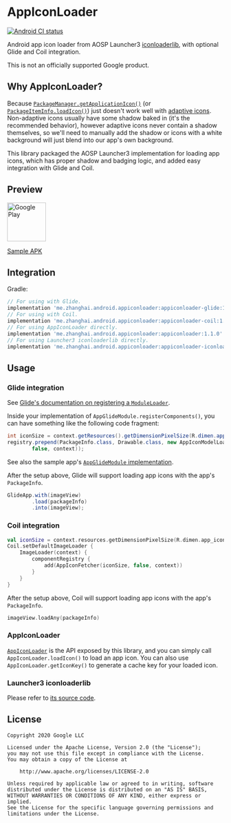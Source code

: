 # AppIconLoader

[![Android CI status](https://github.com/zhanghai/AppIconLoader/workflows/Android%20CI/badge.svg)](https://github.com/zhanghai/AppIconLoader/actions)

Android app icon loader from AOSP Launcher3 [iconloaderlib](https://android.googlesource.com/platform/packages/apps/Launcher3/+/refs/heads/master/iconloaderlib/), with optional Glide and Coil integration.

This is not an officially supported Google product.

## Why AppIconLoader?

Because [`PackageManager.getApplicationIcon()`](https://developer.android.com/reference/android/content/pm/PackageManager#getApplicationIcon(android.content.pm.ApplicationInfo))
(or [`PackageItemInfo.loadIcon()`](https://developer.android.com/reference/android/content/pm/PackageItemInfo#loadIcon(android.content.pm.PackageManager)))
just doesn't work well with [adaptive icons](https://developer.android.com/guide/practices/ui_guidelines/icon_design_adaptive).
Non-adaptive icons usually have some shadow baked in (it's the recommended behavior), however
adaptive icons never contain a shadow themselves, so we'll need to manually add the shadow or icons
with a white background will just blend into our app's own background.

This library packaged the AOSP Launcher3 implementation for loading app icons, which has proper
shadow and badging logic, and added easy integration with Glide and Coil.

## Preview

<a href="https://play.google.com/store/apps/details?id=me.zhanghai.android.appiconloader.sample" target="_blank"><img alt="Google Play" height="90" src="https://play.google.com/intl/en_US/badges/images/generic/en_badge_web_generic.png"/></a>

[Sample APK](https://github.com/zhanghai/AppIconLoader/releases/download/v1.1.0/sample-release.apk)

## Integration

Gradle:

```gradle
// For using with Glide.
implementation 'me.zhanghai.android.appiconloader:appiconloader-glide:1.1.0'
// For using with Coil.
implementation 'me.zhanghai.android.appiconloader:appiconloader-coil:1.1.0'
// For using AppIconLoader directly.
implementation 'me.zhanghai.android.appiconloader:appiconloader:1.1.0'
// For using Launcher3 iconloaderlib directly.
implementation 'me.zhanghai.android.appiconloader:appiconloader-iconloaderlib:1.1.0'
```

## Usage

### Glide integration

See [Glide's documentation on registering a `ModuleLoader`](https://bumptech.github.io/glide/tut/custom-modelloader.html#registering-our-modelloader-with-glide).

Inside your implementation of `AppGlideModule.registerComponents()`, you can have something like the
following code fragment:

```java
int iconSize = context.getResources().getDimensionPixelSize(R.dimen.app_icon_size);
registry.prepend(PackageInfo.class, Drawable.class, new AppIconModelLoader.Factory(iconSize,
        false, context));
```

See also the sample app's [`AppGlideModule` implementation](sample/src/main/java/me/zhanghai/android/appiconloader/sample/AppGlideModule.java).

After the setup above, Glide will support loading app icons with the app's `PackageInfo`.

```java
GlideApp.with(imageView)
        .load(packageInfo)
        .into(imageView);
```

### Coil integration

```kotlin
val iconSize = context.resources.getDimensionPixelSize(R.dimen.app_icon_size)
Coil.setDefaultImageLoader {
    ImageLoader(context) {
        componentRegistry {
            add(AppIconFetcher(iconSize, false, context))
        }
    }
}
```

After the setup above, Coil will support loading app icons with the app's `PackageInfo`.

```kotlin
imageView.loadAny(packageInfo)
```

### AppIconLoader

[`AppIconLoader`](appiconloader/src/main/java/me/zhanghai/android/appiconloader/AppIconLoader.java)
is the API exposed by this library, and you can simply call `AppIconLoader.loadIcon()` to load an
app icon. You can also use `AppIconLoader.getIconKey()` to generate a cache key for your loaded
icon.

### Launcher3 iconloaderlib

Please refer to [its source code](https://android.googlesource.com/platform/packages/apps/Launcher3/+/refs/heads/master/iconloaderlib/).

## License

    Copyright 2020 Google LLC

    Licensed under the Apache License, Version 2.0 (the "License");
    you may not use this file except in compliance with the License.
    You may obtain a copy of the License at

        http://www.apache.org/licenses/LICENSE-2.0

    Unless required by applicable law or agreed to in writing, software
    distributed under the License is distributed on an "AS IS" BASIS,
    WITHOUT WARRANTIES OR CONDITIONS OF ANY KIND, either express or implied.
    See the License for the specific language governing permissions and
    limitations under the License.
